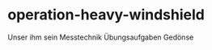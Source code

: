 operation-heavy-windshield
==========================

Unser ihm sein Messtechnik Übungsaufgaben Gedönse
